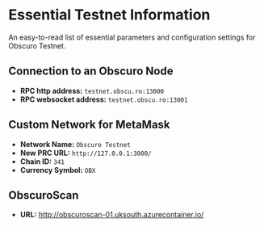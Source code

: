 # Essential Testnet Information
An easy-to-read list of essential parameters and configuration settings for Obscuro Testnet.

## Connection to an Obscuro Node
- **RPC http address:** `testnet.obscu.ro:13000`
- **RPC websocket address:** `testnet.obscu.ro:13001`

## Custom Network for MetaMask
- **Network Name:** `Obscuro Testnet`
- **New PRC URL:** `http://127.0.0.1:3000/`
- **Chain ID:** `341`
- **Currency Symbol:** `OBX`

## ObscuroScan
- **URL:** http://obscuroscan-01.uksouth.azurecontainer.io/

